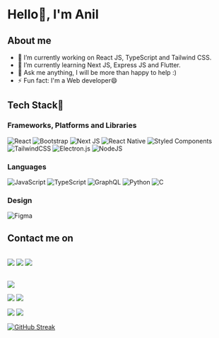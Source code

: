 <h1> Hello👋, I'm Anil</h1>

<h2>About me</h2>

- 🔭 I’m currently working on React JS, TypeScript and Tailwind CSS.
- 🌱 I’m currently learning Next JS, Express JS and Flutter.
- 💬 Ask me anything, I will be more than happy to help :)
- ⚡ Fun fact: I'm a Web developer😄

<h2>Tech Stack🚀</h2>

<h3>Frameworks, Platforms and Libraries</h3>  

![React](https://img.shields.io/badge/react-%2320232a.svg?style=for-the-badge&logo=react&logoColor=%2361DAFB)
![Bootstrap](https://img.shields.io/badge/bootstrap-%23563D7C.svg?style=for-the-badge&logo=bootstrap&logoColor=white)
![Next JS](https://img.shields.io/badge/Next-black?style=for-the-badge&logo=next.js&logoColor=white)
![React Native](https://img.shields.io/badge/react_native-%2320232a.svg?style=for-the-badge&logo=react&logoColor=%2361DAFB)
![Styled Components](https://img.shields.io/badge/styled--components-DB7093?style=for-the-badge&logo=styled-components&logoColor=white)
![TailwindCSS](https://img.shields.io/badge/tailwindcss-%2338B2AC.svg?style=for-the-badge&logo=tailwind-css&logoColor=white)
![Electron.js](https://img.shields.io/badge/Electron-191970?style=for-the-badge&logo=Electron&logoColor=white)
![NodeJS](https://img.shields.io/badge/node.js-6DA55F?style=for-the-badge&logo=node.js&logoColor=white)

<h3>Languages</h3>

![JavaScript](https://img.shields.io/badge/javascript-%23323330.svg?style=for-the-badge&logo=javascript&logoColor=%23F7DF1E)
![TypeScript](https://img.shields.io/badge/typescript-%23007ACC.svg?style=for-the-badge&logo=typescript&logoColor=white)
![GraphQL](https://img.shields.io/badge/-GraphQL-E10098?style=for-the-badge&logo=graphql&logoColor=white)
![Python](https://img.shields.io/badge/python-3670A0?style=for-the-badge&logo=python&logoColor=ffdd54)
![C](https://img.shields.io/badge/c-%2300599C.svg?style=for-the-badge&logo=c&logoColor=white)

<h3>Design</h3>

![Figma](https://img.shields.io/badge/figma-%23F24E1E.svg?style=for-the-badge&logo=figma&logoColor=white)

<h2>Contact me on</h2>
<br>
<a href="https://twitter.com/anil_dev31"><img src="https://img.shields.io/badge/Twitter-1DA1F2?style=for-the-badge&logo=twitter&logoColor=white"></a>
<a href="https://www.linkedin.com/in/anil-kumar-peddireddy/"><img src="https://img.shields.io/badge/LinkedIn-0077B5?style=for-the-badge&logo=linkedin&logoColor=white"></a>
<a href="mailto:anil.peddireddyy@gmail.com"><img src="https://img.shields.io/badge/Gmail-D14836?style=for-the-badge&logo=gmail&logoColor=white"></a>
<br>
<br>


![](https://github-profile-summary-cards.vercel.app/api/cards/profile-details?username=jsgiant&theme=dracula)


![](https://github-profile-summary-cards.vercel.app/api/cards/repos-per-language?username=jsgiant&theme=dracula)  ![](https://github-profile-summary-cards.vercel.app/api/cards/most-commit-language?username=jsgiant&theme=dracula)

![](https://github-profile-summary-cards.vercel.app/api/cards/stats?username=jsgiant&theme=dracula)
![](https://github-profile-summary-cards.vercel.app/api/cards/productive-time?username=jsgiant&theme=dracula)

[![GitHub Streak](http://github-readme-streak-stats.herokuapp.com?user=jsgiant&theme=dracula&date_format=j%20M%5B%20Y%5D)](https://git.io/streak-stats)
